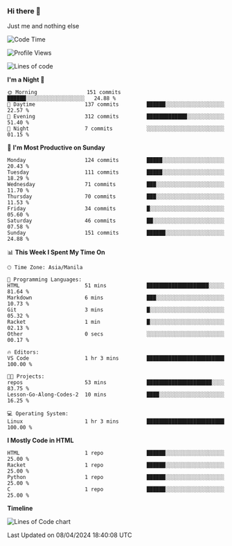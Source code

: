 ### Hi there 👋

Just me and nothing else


<!--START_SECTION:waka-->
![Code Time](http://img.shields.io/badge/Code%20Time-130%20hrs%2056%20mins-blue)

![Profile Views](http://img.shields.io/badge/Profile%20Views-0-blue)

![Lines of code](https://img.shields.io/badge/From%20Hello%20World%20I%27ve%20Written-1.6%20million%20lines%20of%20code-blue)

**I'm a Night 🦉** 

```text
🌞 Morning                151 commits         ██████░░░░░░░░░░░░░░░░░░░   24.88 % 
🌆 Daytime                137 commits         ██████░░░░░░░░░░░░░░░░░░░   22.57 % 
🌃 Evening                312 commits         █████████████░░░░░░░░░░░░   51.40 % 
🌙 Night                  7 commits           ░░░░░░░░░░░░░░░░░░░░░░░░░   01.15 % 
```
📅 **I'm Most Productive on Sunday** 

```text
Monday                   124 commits         █████░░░░░░░░░░░░░░░░░░░░   20.43 % 
Tuesday                  111 commits         █████░░░░░░░░░░░░░░░░░░░░   18.29 % 
Wednesday                71 commits          ███░░░░░░░░░░░░░░░░░░░░░░   11.70 % 
Thursday                 70 commits          ███░░░░░░░░░░░░░░░░░░░░░░   11.53 % 
Friday                   34 commits          █░░░░░░░░░░░░░░░░░░░░░░░░   05.60 % 
Saturday                 46 commits          ██░░░░░░░░░░░░░░░░░░░░░░░   07.58 % 
Sunday                   151 commits         ██████░░░░░░░░░░░░░░░░░░░   24.88 % 
```


📊 **This Week I Spent My Time On** 

```text
🕑︎ Time Zone: Asia/Manila

💬 Programming Languages: 
HTML                     51 mins             ████████████████████░░░░░   81.64 % 
Markdown                 6 mins              ███░░░░░░░░░░░░░░░░░░░░░░   10.73 % 
Git                      3 mins              █░░░░░░░░░░░░░░░░░░░░░░░░   05.32 % 
Racket                   1 min               █░░░░░░░░░░░░░░░░░░░░░░░░   02.13 % 
Other                    0 secs              ░░░░░░░░░░░░░░░░░░░░░░░░░   00.17 % 

🔥 Editors: 
VS Code                  1 hr 3 mins         █████████████████████████   100.00 % 

🐱‍💻 Projects: 
repos                    53 mins             █████████████████████░░░░   83.75 % 
Lesson-Go-Along-Codes-2  10 mins             ████░░░░░░░░░░░░░░░░░░░░░   16.25 % 

💻 Operating System: 
Linux                    1 hr 3 mins         █████████████████████████   100.00 % 
```

**I Mostly Code in HTML** 

```text
HTML                     1 repo              ██████░░░░░░░░░░░░░░░░░░░   25.00 % 
Racket                   1 repo              ██████░░░░░░░░░░░░░░░░░░░   25.00 % 
Python                   1 repo              ██████░░░░░░░░░░░░░░░░░░░   25.00 % 
C                        1 repo              ██████░░░░░░░░░░░░░░░░░░░   25.00 % 
```



**Timeline**

![Lines of Code chart](https://raw.githubusercontent.com/mauring55/mauring55/main/assets/bar_graph.png)


 Last Updated on 08/04/2024 18:40:08 UTC
<!--END_SECTION:waka-->
